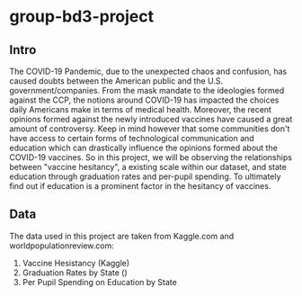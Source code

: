 # group-bd3-project

## Intro 
The COVID-19 Pandemic, due to the unexpected chaos and confusion, has caused
doubts between the American public and the U.S. government/companies. From the 
mask mandate to the ideologies formed against the CCP, the notions around 
COVID-19 has impacted the choices daily Americans make in terms of medical
health. Moreover, the recent opinions formed against the newly introduced 
vaccines have caused a great amount of controversy. Keep in mind however that 
some communities don't have access to certain forms of technological 
communication and education which can drastically influence the opinions formed 
about the COVID-19 vaccines. So in this project, we will be observing the 
relationships between "vaccine hesitancy", a existing scale within our dataset,
and state education through graduation rates and per-pupil spending. To 
ultimately find out if education is a prominent factor in the hesitancy of 
vaccines. 


## Data
The data used in this project are taken from Kaggle.com and 
worldpopulationreview.com: 

1. Vaccine Hesistancy (Kaggle)
2. Graduation Rates by State ()
3. Per Pupil Spending on Education by State 

